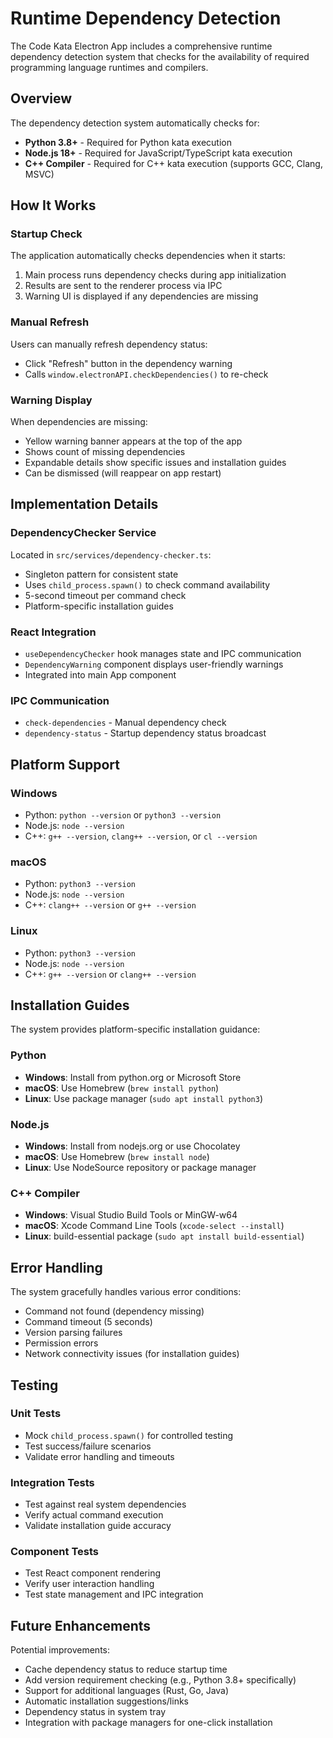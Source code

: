 # Runtime Dependency Detection

The Code Kata Electron App includes a comprehensive runtime dependency detection system that checks for the availability of required programming language runtimes and compilers.

## Overview

The dependency detection system automatically checks for:
- **Python 3.8+** - Required for Python kata execution
- **Node.js 18+** - Required for JavaScript/TypeScript kata execution  
- **C++ Compiler** - Required for C++ kata execution (supports GCC, Clang, MSVC)

## How It Works

### Startup Check
The application automatically checks dependencies when it starts:
1. Main process runs dependency checks during app initialization
2. Results are sent to the renderer process via IPC
3. Warning UI is displayed if any dependencies are missing

### Manual Refresh
Users can manually refresh dependency status:
- Click "Refresh" button in the dependency warning
- Calls `window.electronAPI.checkDependencies()` to re-check

### Warning Display
When dependencies are missing:
- Yellow warning banner appears at the top of the app
- Shows count of missing dependencies
- Expandable details show specific issues and installation guides
- Can be dismissed (will reappear on app restart)

## Implementation Details

### DependencyChecker Service
Located in `src/services/dependency-checker.ts`:
- Singleton pattern for consistent state
- Uses `child_process.spawn()` to check command availability
- 5-second timeout per command check
- Platform-specific installation guides

### React Integration
- `useDependencyChecker` hook manages state and IPC communication
- `DependencyWarning` component displays user-friendly warnings
- Integrated into main App component

### IPC Communication
- `check-dependencies` - Manual dependency check
- `dependency-status` - Startup dependency status broadcast

## Platform Support

### Windows
- Python: `python --version` or `python3 --version`
- Node.js: `node --version`
- C++: `g++ --version`, `clang++ --version`, or `cl --version`

### macOS
- Python: `python3 --version`
- Node.js: `node --version`  
- C++: `clang++ --version` or `g++ --version`

### Linux
- Python: `python3 --version`
- Node.js: `node --version`
- C++: `g++ --version` or `clang++ --version`

## Installation Guides

The system provides platform-specific installation guidance:

### Python
- **Windows**: Install from python.org or Microsoft Store
- **macOS**: Use Homebrew (`brew install python`)
- **Linux**: Use package manager (`sudo apt install python3`)

### Node.js
- **Windows**: Install from nodejs.org or use Chocolatey
- **macOS**: Use Homebrew (`brew install node`)
- **Linux**: Use NodeSource repository or package manager

### C++ Compiler
- **Windows**: Visual Studio Build Tools or MinGW-w64
- **macOS**: Xcode Command Line Tools (`xcode-select --install`)
- **Linux**: build-essential package (`sudo apt install build-essential`)

## Error Handling

The system gracefully handles various error conditions:
- Command not found (dependency missing)
- Command timeout (5 seconds)
- Version parsing failures
- Permission errors
- Network connectivity issues (for installation guides)

## Testing

### Unit Tests
- Mock `child_process.spawn()` for controlled testing
- Test success/failure scenarios
- Validate error handling and timeouts

### Integration Tests
- Test against real system dependencies
- Verify actual command execution
- Validate installation guide accuracy

### Component Tests
- Test React component rendering
- Verify user interaction handling
- Test state management and IPC integration

## Future Enhancements

Potential improvements:
- Cache dependency status to reduce startup time
- Add version requirement checking (e.g., Python 3.8+ specifically)
- Support for additional languages (Rust, Go, Java)
- Automatic installation suggestions/links
- Dependency status in system tray
- Integration with package managers for one-click installation